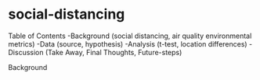 # social-distancing

Table of Contents
-Background (social distancing, air quality environmental metrics)
-Data (source, hypothesis)
-Analysis (t-test, location differences)
-Discussion (Take Away, Final Thoughts, Future-steps)


Background
